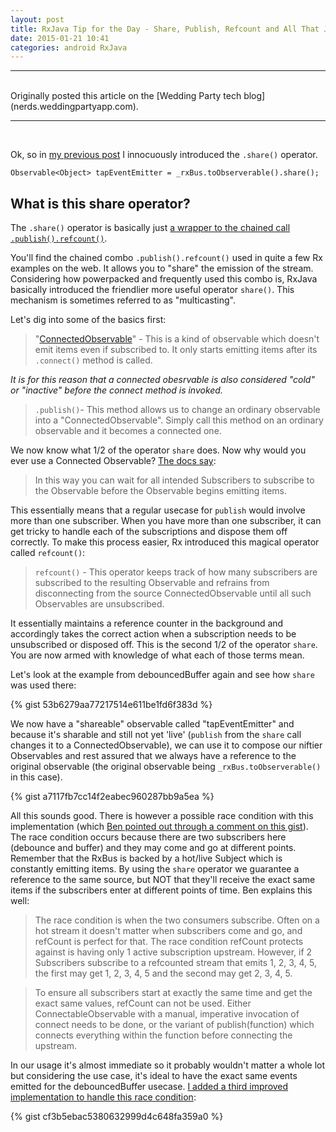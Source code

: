 ```yaml
---
layout: post
title: RxJava Tip for the Day - Share, Publish, Refcount and All That Jazz
date: 2015-01-21 10:41
categories: android RxJava
---
```


--------------------------------------
<br />
Originally posted this article on the [Wedding Party tech blog](nerds.weddingpartyapp.com).

--------------------------------------

<br />


Ok, so in [my previous post](http://blog.kaush.co/2015/01/05/debouncedbuffer-with-rxjava/) I innocuously introduced the `.share()` operator.

    Observable<Object> tapEventEmitter = _rxBus.toObserverable().share();

## What is this share operator?

<!-- more -->

The `.share()` operator is basically just [a wrapper to the chained call `.publish().refcount()`](https://github.com/ReactiveX/RxJava/wiki/Connectable-Observable-Operators#connectableobservablerefcount).

You'll find the chained combo `.publish().refcount()` used in quite a few Rx examples on the web. It allows you to "share" the emission of the stream. Considering how powerpacked and frequently used this combo is, RxJava basically introduced the friendlier more useful operator `share()`. This mechanism is sometimes referred to as  "multicasting".

Let's dig into some of the basics first:

> "[ConnectedObservable](https://github.com/ReactiveX/RxJava/wiki/Connectable-Observable-Operators)" - This is a kind of observable which doesn't emit items even if subscribed to. It only starts emitting items after its `.connect()` method is called.

*It is for this reason that a connected obesrvable is also considered "cold" or "inactive" before the connect method is invoked.*

> `.publish()`- This method allows us to change an ordinary observable into a "ConnectedObservable". Simply call this method on an ordinary observable and it becomes a connected one.

We now know what 1/2 of the operator `share` does. Now why would you ever use a Connected Observable? [The docs say](https://github.com/ReactiveX/RxJava/wiki/Connectable-Observable-Operators):

> In this way you can wait for all intended Subscribers to subscribe to the Observable before the Observable begins emitting items.

This essentially means that a regular usecase for `publish` would involve more than one subscriber. When you have more than one subscriber, it can get tricky to handle each of the subscriptions and dispose them off correctly. To make this process easier, Rx introduced this magical operator called `refcount()`:

> `refcount()` - This operator keeps track of how many subscribers are subscribed to the resulting Observable and refrains from disconnecting from the source ConnectedObservable until all such Observables are unsubscribed.

It essentially maintains a reference counter in the background and accordingly takes the correct action when a subscription needs to be unsubscribed or disposed off. This is the second 1/2 of the operator `share`. You are now armed with knowledge of what each of those terms mean.

Let's look at the example from debouncedBuffer again and see how `share` was used there:

{% gist 53b6279aa77217514e611be1fd6f383d %}

We now have a "shareable" observable called "tapEventEmitter" and because it's sharable and still not yet 'live' (`publish` from the `share` call changes it to a ConnectedObservable), we can use it to compose our niftier Observables and rest assured that we always have a reference to the original observable (the original observable being `_rxBus.toObserverable()` in this case).


{% gist a7117fb7cc14f2eabec960287bb9a5ea %}

All this sounds good. There is however a possible race condition with this implementation (which [Ben pointed out through a comment on this gist](https://gist.github.com/benjchristensen/e4524a308456f3c21c0b#comment-1367814)). The race condition occurs because there are two subscribers here (debounce and buffer) and they may come and go at different points. Remember that the RxBus is backed by a hot/live Subject which is constantly emitting items. By using the `share` operator we guarantee a reference to the same source, but NOT that they'll receive the exact same items if the subscribers enter at different points of time. Ben explains this well:

> The race condition is when the two consumers subscribe. Often on a hot stream it doesn't matter when subscribers come and go, and refCount is perfect for that. The race condition refCount protects against is having only 1 active subscription upstream. However, if 2 Subscribers subscribe to a refcounted stream that emits 1, 2, 3, 4, 5, the first may get 1, 2, 3, 4, 5 and the second may get 2, 3, 4, 5.

> To ensure all subscribers start at exactly the same time and get the exact same values, refCount can not be used. Either ConnectableObservable with a manual, imperative invocation of connect needs to be done, or the variant of publish(function) which connects everything within the function before connecting the upstream.

In our usage it's almost immediate so it probably wouldn't matter a whole lot but considering the use case, it's ideal to have the exact same events emitted for the debouncedBuffer usecase. [I added a third improved implementation to handle this race condition](https://github.com/kaushikgopal/Android-RxJava/blob/master/app/src/main/java/com/morihacky/android/rxjava/rxbus/RxBusDemo_Bottom3Fragment.java):

{% gist cf3b5ebac5380632999d4c648fa359a0 %}

